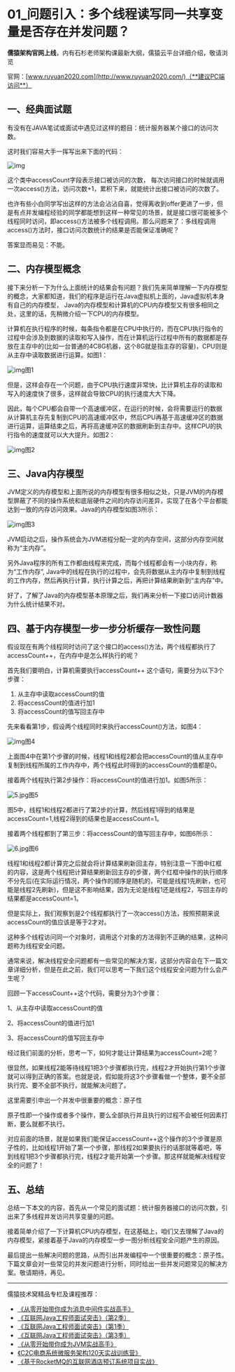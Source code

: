 # **01_问题引入：多个线程读写同一共享变量是否存在并发问题？**

**儒猿架构官网上线**，内有石杉老师架构课最新大纲，儒猿云平台详细介绍，敬请浏览

官网：[www.ruyuan2020.com](http://www.ruyuan2020.com/)（**建议PC端访问**）

## 一、经典面试题 

有没有在JAVA笔试或面试中遇见过这样的题目：统计服务器某个接口的访问次数。

这时我们容易大手一挥写出来下面的代码：

![img](01_问题引入：多个线程读写同一共享变量是否存在并发问题？.assets/75200600_1621856049-1623069815798.png)

这个类中accessCount字段表示接口被访问的次数， 每次访问接口的时候就调用一次access()方法，访问次数+1，累积下来，就能统计出接口被访问的次数了。

也许有些小白同学写出这样的方法会沾沾自喜，觉得离收到offer更进了一步，但是有点并发编程经验的同学都能想到这样一种常见的场景，就是接口很可能被多个线程同时访问，即access()方法被多个线程调用。那么问题来了：多线程调用access()方法时，接口访问次数统计的结果是否能保证准确呢？

答案显而易见：不能。


## 二、内存模型概念

接下来分析一下为什么上面统计的结果会有问题？我们先来简单理解一下内存模型的概念，大家都知道，我们的程序是运行在Java虚拟机上面的，Java虚拟机本身有自己的内存模型， Java的内存模型和计算机的CPU内存模型又有很多相同之处，这里的话，先稍微介绍一下CPU的内存模型。

计算机在执行程序的时候，每条指令都是在CPU中执行的，而在CPU执行指令的过程中会涉及到数据的读取和写入操作，而在计算机运行过程中所有的数据都是存放在主存中的(比如一台普通的4C8G机器，这个8G就是指主存的容量)，CPU则是从主存中读取数据进行运算。如图1：

![img](01_问题引入：多个线程读写同一共享变量是否存在并发问题？.assets/97603900_1621856049-1623069822593.png)图1

但是，这样会存在一个问题，由于CPU执行速度非常快，比计算机主存的读取和写入的速度快了很多，这样就会导致CPU的执行速度大大下降。

因此，每个CPU都会自带一个高速缓冲区，在运行的时候，会将需要运行的数据从计算机主存先复制到CPU的高速缓冲区中，然后CPU再基于高速缓冲区的数据进行运算，运算结束之后，再将高速缓冲区的数据刷新到主存中。这样CPU的执行指令的速度就可以大大提升。如图2：

![img](01_问题引入：多个线程读写同一共享变量是否存在并发问题？.assets/28496200_1621856050-1623069827935.png)图2



## 三、Java内存模型

JVM定义的内存模型和上面所说的内存模型有很多相似之处，只是JVM的内存模型屏蔽了不同的操作系统和底层硬件之间的内存访问差异，实现了在各个平台都能达到一致的内存访问效果。Java的内存模型如图3所示：

![img](01_问题引入：多个线程读写同一共享变量是否存在并发问题？.assets/54670400_1621856050.png)图3

JVM启动之后，操作系统会为JVM进程分配一定的内存空间，这部分内存空间就称为“主内存”。

另外Java程序的所有工作都由线程来完成，而每个线程都会有一小块内存，称为“工作内存”, Java中的线程在执行的过程中，会先将数据从主内存中复制到线程的工作内存，然后再执行计算，执行计算之后，再把计算结果刷新到“主内存”中。

好了，了解了Java的内存模型基本原理之后，我们再来分析一下接口访问计数器为什么统计结果不对。



## 四、基于内存模型一步一步分析缓存一致性问题

假设现在有两个线程同时访问了这个接口的access()方法，两个线程都执行了accessCount++，在内存中是怎么样执行的呢？

首先我们要明白，计算机需要执行accessCount++ 这个语句，需要分为以下3个步骤：

1. 从主存中读取accessCount的值
2. 将accessCount的值进行加1
3. 将accessCount的值写回主存中

先来看看第1步，假设两个线程同时来执行accessCount()方法，如图4：

![img](01_问题引入：多个线程读写同一共享变量是否存在并发问题？.assets/72036100_1621856050.png)图4

上面图4中在第1个步骤的时候，线程1和线程2都会把accessCount的值从主存中复制到线程所属的工作内存中，两个线程此时得到的accessCount的值都是0。

接着两个线程执行第2步操作：将accessCount的值进行加1。如图5所示：

![5.jpg](01_问题引入：多个线程读写同一共享变量是否存在并发问题？.assets/kpevzdfz07wk.jpg)图5

图5中，线程1和线程2都进行了第2步的计算，然后线程1得到的结果是 accessCount=1,线程2得到的结果也是accessCount=1。

接着两个线程都到了第三步：将accessCount的值写回主存中，如图6所示：

![6.jpg](01_问题引入：多个线程读写同一共享变量是否存在并发问题？.assets/kpew031z0reh.jpg)图6

线程1和线程2都计算完之后就会将计算结果刷新回主存，特别注意一下图中红框的内容，这是两个线程把计算结果刷新回主存的步骤，两个红框中操作的执行顺序不分先后(在实际运行情况，两个操作的顺序是随机的，可能是线程1先刷新，也可能是线程2先刷新)，但是这不影响结果，因为无论是线程1还是线程2，写回主存的结果都是accessCount=1。

但是实际上，我们观察到是2个线程都执行了一次access()方法，按照预期来说accessCount的值应该是等于2才对。

这种多个线程访问同一个对象时，调用这个对象的方法得到不正确的结果，这种问题称为线程安全问题。

通常来说，解决线程安全问题都有一些常见的解决方案，这部分内容会在下一篇文章详细分析，但是在此之前，我们可以思考一下我们这个线程安全问题为什么会产生呢？

回顾一下accessCount++这个代码，需要分为3个步骤：

1、从主存中读取accessCount的值

2、将accessCount的值进行加1

3、将accessCount的值写回主存中

经过我们前面的分析，思考一下，如何才能让计算结果为accessCount=2呢？

很显然，如果线程2能等待线程1把3个步骤都执行完，线程2才开始执行第1个步骤就可以得到正确的答案。也就是说，假如能将这3个步骤看做一个整体，要不全部执行完、要不全部不执行，就能解决问题了。

这里需要引申出一个并发中很重要的概念：原子性

原子性即一个操作或者多个操作，要么全部执行并且执行的过程不会被任何因素打断，要么就都不执行。

对应前面的场景，就是如果我们能保证accessCount++这个操作的3个步骤是原子性的，比如线程1开始了第一个步骤，那线程2如果要执行的话那就等着吧，等到线程1把3个步骤都执行完，线程2才能开始第一个步骤。那这样就能解决线程安全的问题了！

## 五、总结

总结一下本文的内容，首先从一个常见的面试题：统计服务器接口的访问次数，引出来了多线程并发访问共享变量的问题。

接着简单介绍了一下计算机CPU内存模型，在这基础上，咱们又去理解了Java的内存模型，紧接着基于Java的内存模型一步一图分析线程安全问题产生的原因。

最后提出一些解决问题的思路，从而引出并发编程中一个很重要的概念：原子性。下篇文章会对一些常见的并发问题进行分析，同时给出一些并发问题常见的解决方案。敬请期待，再见。

------

  儒猿技术窝精品专栏及课程推荐：

- [《从零开始带你成为消息中间件实战高手》](https://apppukyptrl1086.h5.xiaoeknow.com/v1/course/column/p_5d887e7ea3adc_KDm4nxCm?type=3)
- [《互联网Java工程师面试突击》（第2季）](https://apppukyptrl1086.h5.xiaoeknow.com/v1/course/column/p_5d3110c3c0e9d_FnmTTtj4?type=3)
- [《互联网Java工程师面试突击》（第1季）](https://apppukyptrl1086.h5.xiaoeknow.com/v1/course/column/p_5d3114935b4d7_CEcL8yMS?type=3)
- [《互联网Java工程师面试突击》（第3季）](https://apppukyptrl1086.pc.xiaoe-tech.com/detail/p_5dd3ccd673073_9LnpmMju/6?fromH5=true)
- [《从零开始带你成为JVM实战高手》](https://apppukyptrl1086.pc.xiaoe-tech.com/detail/p_5d0ef9900e896_MyDfcJi8/6)
- [《C2C电商系统微服务架构120天实战训练营》](https://apppukyptrl1086.h5.xiaoeknow.com/v1/course/column/p_5f1e9ddbe4b0a1003cafad34?type=3)
- [《基于RocketMQ的互联网酒店预订系统项目实战》](https://apppukyptrl1086.h5.xiaoeknow.com/v1/course/column/p_5fd03fb3e4b04db7c093b40c?type=3)